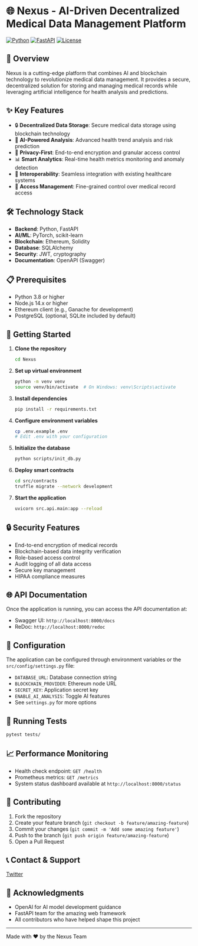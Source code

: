# 🌐 Nexus - AI-Driven Decentralized Medical Data Management Platform

[![Python](https://img.shields.io/badge/python-3.8%2B-blue.svg)](https://www.python.org/downloads/)
[![FastAPI](https://img.shields.io/badge/FastAPI-0.104.1-green.svg)](https://fastapi.tiangolo.com/)
[![License](https://img.shields.io/badge/license-MIT-blue.svg)](LICENSE)

## 🚀 Overview

Nexus is a cutting-edge platform that combines AI and blockchain technology to revolutionize medical data management. It provides a secure, decentralized solution for storing and managing medical records while leveraging artificial intelligence for health analysis and predictions.

## ✨ Key Features

- 🔒 **Decentralized Data Storage**: Secure medical data storage using blockchain technology
- 🤖 **AI-Powered Analysis**: Advanced health trend analysis and risk prediction
- 🔐 **Privacy-First**: End-to-end encryption and granular access control
- 📊 **Smart Analytics**: Real-time health metrics monitoring and anomaly detection
- 🔄 **Interoperability**: Seamless integration with existing healthcare systems
- 👥 **Access Management**: Fine-grained control over medical record access

## 🛠️ Technology Stack

- **Backend**: Python, FastAPI
- **AI/ML**: PyTorch, scikit-learn
- **Blockchain**: Ethereum, Solidity
- **Database**: SQLAlchemy
- **Security**: JWT, cryptography
- **Documentation**: OpenAPI (Swagger)

## 📋 Prerequisites

- Python 3.8 or higher
- Node.js 14.x or higher
- Ethereum client (e.g., Ganache for development)
- PostgreSQL (optional, SQLite included by default)

## 🚀 Getting Started

1. **Clone the repository**

   ```bash
   cd Nexus
   ```

2. **Set up virtual environment**

   ```bash
   python -m venv venv
   source venv/bin/activate  # On Windows: venv\Scripts\activate
   ```

3. **Install dependencies**

   ```bash
   pip install -r requirements.txt
   ```

4. **Configure environment variables**

   ```bash
   cp .env.example .env
   # Edit .env with your configuration
   ```

5. **Initialize the database**

   ```bash
   python scripts/init_db.py
   ```

6. **Deploy smart contracts**

   ```bash
   cd src/contracts
   truffle migrate --network development
   ```

7. **Start the application**
   ```bash
   uvicorn src.api.main:app --reload
   ```

## 🔒 Security Features

- End-to-end encryption of medical records
- Blockchain-based data integrity verification
- Role-based access control
- Audit logging of all data access
- Secure key management
- HIPAA compliance measures

## 🌐 API Documentation

Once the application is running, you can access the API documentation at:

- Swagger UI: `http://localhost:8000/docs`
- ReDoc: `http://localhost:8000/redoc`

## 🔧 Configuration

The application can be configured through environment variables or the `src/config/settings.py` file:

- `DATABASE_URL`: Database connection string
- `BLOCKCHAIN_PROVIDER`: Ethereum node URL
- `SECRET_KEY`: Application secret key
- `ENABLE_AI_ANALYSIS`: Toggle AI features
- See `settings.py` for more options

## 🧪 Running Tests

```bash
pytest tests/
```

## 📈 Performance Monitoring

- Health check endpoint: `GET /health`
- Prometheus metrics: `GET /metrics`
- System status dashboard available at `http://localhost:8000/status`

## 🤝 Contributing

1. Fork the repository
2. Create your feature branch (`git checkout -b feature/amazing-feature`)
3. Commit your changes (`git commit -m 'Add some amazing feature'`)
4. Push to the branch (`git push origin feature/amazing-feature`)
5. Open a Pull Request

## 📞 Contact & Support

[Twitter](https://x.com/glpbvibiay)

## 🙏 Acknowledgments

- OpenAI for AI model development guidance
- FastAPI team for the amazing web framework
- All contributors who have helped shape this project

---

Made with ❤️ by the Nexus Team

